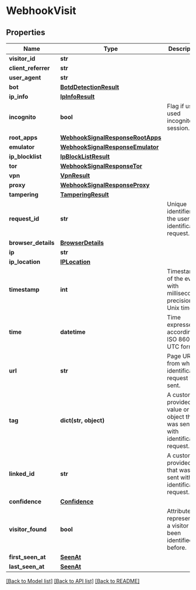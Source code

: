 # WebhookVisit

## Properties
Name | Type | Description | Notes
------------ | ------------- | ------------- | -------------
**visitor_id** | **str** |  | 
**client_referrer** | **str** |  | [optional] 
**user_agent** | **str** |  | [optional] 
**bot** | [**BotdDetectionResult**](BotdDetectionResult.md) |  | [optional] 
**ip_info** | [**IpInfoResult**](IpInfoResult.md) |  | [optional] 
**incognito** | **bool** | Flag if user used incognito session. | 
**root_apps** | [**WebhookSignalResponseRootApps**](WebhookSignalResponseRootApps.md) |  | [optional] 
**emulator** | [**WebhookSignalResponseEmulator**](WebhookSignalResponseEmulator.md) |  | [optional] 
**ip_blocklist** | [**IpBlockListResult**](IpBlockListResult.md) |  | [optional] 
**tor** | [**WebhookSignalResponseTor**](WebhookSignalResponseTor.md) |  | [optional] 
**vpn** | [**VpnResult**](VpnResult.md) |  | [optional] 
**proxy** | [**WebhookSignalResponseProxy**](WebhookSignalResponseProxy.md) |  | [optional] 
**tampering** | [**TamperingResult**](TamperingResult.md) |  | [optional] 
**request_id** | **str** | Unique identifier of the user's identification request. | 
**browser_details** | [**BrowserDetails**](BrowserDetails.md) |  | 
**ip** | **str** |  | 
**ip_location** | [**IPLocation**](IPLocation.md) |  | [optional] 
**timestamp** | **int** | Timestamp of the event with millisecond precision in Unix time. | 
**time** | **datetime** | Time expressed according to ISO 8601 in UTC format. | 
**url** | **str** | Page URL from which identification request was sent. | 
**tag** | **dict(str, object)** | A customer-provided value or an object that was sent with identification request. | [optional] 
**linked_id** | **str** | A customer-provided id that was sent with identification request. | [optional] 
**confidence** | [**Confidence**](Confidence.md) |  | 
**visitor_found** | **bool** | Attribute represents if a visitor had been identified before. | 
**first_seen_at** | [**SeenAt**](SeenAt.md) |  | 
**last_seen_at** | [**SeenAt**](SeenAt.md) |  | 

[[Back to Model list]](../README.md#documentation-for-models) [[Back to API list]](../README.md#documentation-for-api-endpoints) [[Back to README]](../README.md)

